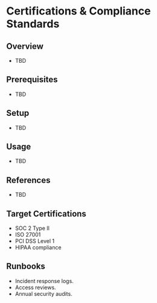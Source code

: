 # Certifications & Compliance Standards

## Overview
- TBD

## Prerequisites
- TBD

## Setup
- TBD

## Usage
- TBD

## References
- TBD


## Target Certifications
- SOC 2 Type II
- ISO 27001
- PCI DSS Level 1
- HIPAA compliance

## Runbooks
- Incident response logs.
- Access reviews.
- Annual security audits.
